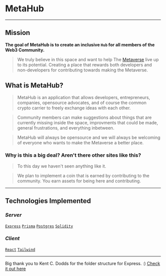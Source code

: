 # **MetaHub**
-----

## Mission

**The goal of MetaHub is to create an inclusive `Hub` for all members of the Web3 Community.**

>We truly believe in this space and want to help The [Metaverse](https://blogs.nvidia.com/blog/2021/08/10/what-is-the-metaverse/) live up to its potential. Creating a place that rewards both developers and non-developers for contributing towards making the Metaverse.

## What is MetaHub?

> MetaHub is an application that allows developers, entrepreneurs, companies, opensource advocates, and of course the common crypto carrier to freely exchange ideas with each other.

> Community members can make suggestions about things that are currently missing inside the space, improvments that could be made, general frustrations, and everything inbetween.

> MetaHub will always be opensource and we will always be welcoming of everyone who wants to make the Metaverse a better place.

### Why is this a big deal? Aren't there other sites like this?
> To this day we haven't seen anything like it.

> We plan to implement a coin that is earned by contributing to the community. You earn assets for being here and contributing.


-------

## Technologies Implemented

### ***Server***
[`Express`]()
[`Prisma`]()
[`Postgres`]()
[`Solidity`]()

### ***Client***
[`React`]()
[`Tailwind`]()

---


Big thank you to Kent C. Dodds for the folder structure for Express. :)
[Check it out here](https://kentcdodds.com/blog/how-i-structure-express-apps)

